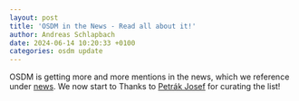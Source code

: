 ```yaml
---
layout: post
title: 'OSDM in the News - Read all about it!'
author: Andreas Schlapbach
date: 2024-06-14 10:20:33 +0100
categories: osdm update
---
```


OSDM is getting more and more mentions in the news, which we reference under
[news](https://osdm.io/news-resources/). We now start to Thanks to
[Petrák Josef](https://www.linkedin.com/in/jspetrak/) for curating the list!

